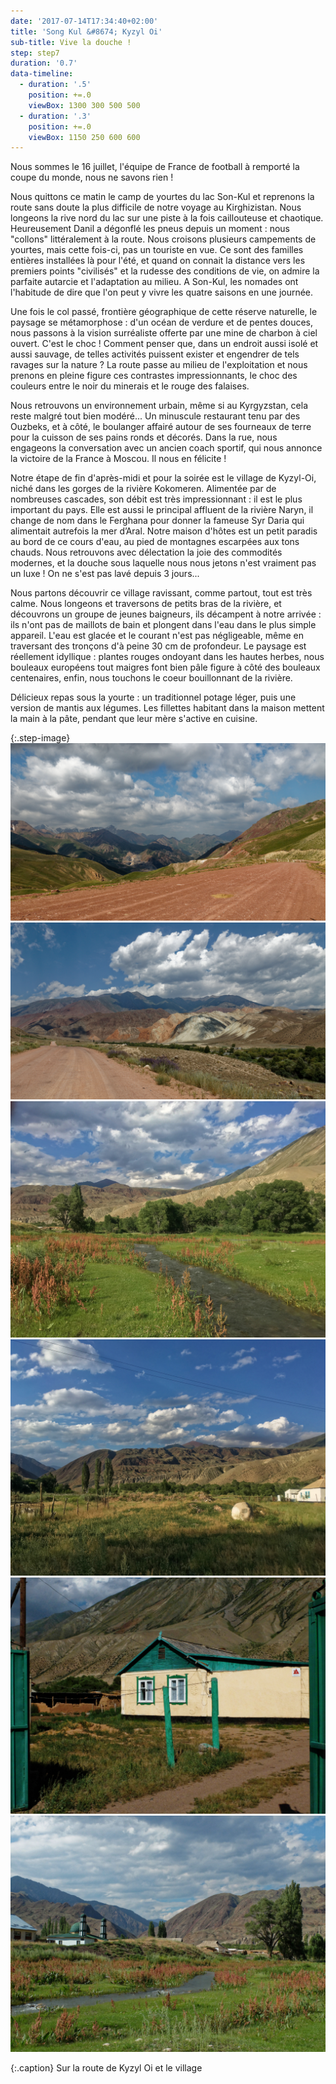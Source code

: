 ```yaml
---
date: '2017-07-14T17:34:40+02:00'
title: 'Song Kul &#8674; Kyzyl Oi'
sub-title: Vive la douche !
step: step7
duration: '0.7'
data-timeline:
  - duration: '.5'
    position: +=.0
    viewBox: 1300 300 500 500
  - duration: '.3'
    position: +=.0
    viewBox: 1150 250 600 600
---
```

Nous sommes le 16 juillet, l'équipe de France de football à remporté la coupe du monde, nous ne savons rien !

Nous quittons ce matin le camp de yourtes du lac Son-Kul et reprenons la route sans doute la plus difficile de notre voyage au Kirghizistan. Nous longeons la rive nord du lac sur une piste à la fois caillouteuse et chaotique. Heureusement Danil a dégonflé les pneus depuis un moment : nous "collons" littéralement à la route. Nous croisons plusieurs campements de yourtes, mais cette fois-ci, pas un touriste en vue. Ce sont des familles entières installées là pour l'été, et quand on connait la distance vers les premiers points "civilisés" et la rudesse des conditions de vie, on admire la parfaite autarcie et l'adaptation au milieu. A Son-Kul, les nomades ont l'habitude de dire que l'on peut y vivre les quatre saisons en une journée. 

Une fois le col passé, frontière géographique de cette réserve naturelle, le paysage se métamorphose : d'un océan de verdure et de pentes douces, nous passons à la vision surréaliste offerte par une mine de charbon à ciel ouvert. C'est le choc ! Comment penser que, dans un endroit aussi isolé et aussi sauvage, de telles activités puissent exister et engendrer de tels ravages sur la nature ? La route passe au milieu de l'exploitation et nous prenons en pleine figure ces contrastes impressionnants, le choc des couleurs entre le noir du minerais et le rouge des falaises.

Nous retrouvons un environnement urbain, même si au Kyrgyzstan, cela reste malgré tout bien modéré... Un minuscule restaurant tenu par des Ouzbeks, et à côté, le boulanger affairé autour de ses fourneaux de terre pour la cuisson de ses pains ronds et décorés. Dans la rue, nous engageons la conversation avec un ancien coach sportif, qui nous annonce la victoire de la France à Moscou. Il nous en félicite !

Notre étape de fin d'après-midi et pour la soirée est le village de Kyzyl-Oi, niché dans les gorges de la rivière Kokomeren. Alimentée par de nombreuses cascades, son débit est très impressionnant : il est le plus important du pays. Elle est aussi le principal affluent de la rivière Naryn, il change de nom dans le Ferghana pour donner la fameuse Syr Daria qui alimentait autrefois la mer d’Aral. Notre maison d'hôtes est un petit paradis au bord de ce cours d'eau, au pied de montagnes escarpées aux tons chauds. Nous retrouvons avec délectation la joie des commodités modernes, et la douche sous laquelle nous nous jetons n'est vraiment pas un luxe !  On ne s'est pas lavé depuis 3 jours...

Nous partons découvrir ce village ravissant, comme partout, tout est très calme. Nous longeons et traversons de petits bras de la rivière, et découvrons un groupe de jeunes baigneurs, ils décampent à notre arrivée : ils n'ont pas de maillots de bain et plongent dans l'eau dans le plus simple appareil. L'eau est glacée et le courant n'est pas négligeable, même en traversant des tronçons d'à peine 30 cm de profondeur. Le paysage est réellement idyllique : plantes rouges ondoyant dans les hautes herbes, nous bouleaux européens tout maigres font bien pâle figure à côté des bouleaux centenaires, enfin, nous touchons le coeur bouillonnant de la rivière.

Délicieux repas sous la yourte : un traditionnel potage léger, puis une version de mantis aux légumes. Les fillettes habitant dans la maison mettent la main à la pâte, pendant que leur mère s'active en cuisine. 

{:.step-image}
[![](/assets/img/uploads/kyrgyzstan_16-07-2018_03.jpg)](/assets/img/uploads/kyrgyzstan_16-07-2018_03.jpg "La route de Kyzyl Oi")
[![](/assets/img/uploads/kyrgyzstan_16-07-2018_04.jpg)](/assets/img/uploads/kyrgyzstan_16-07-2018_04.jpg "La route de Kyzyl Oi")
[![](/assets/img/uploads/kyrgyzstan_16-07-2018_01.jpg)](/assets/img/uploads/kyrgyzstan_16-07-2018_01.jpg "Le village de Kyzyl Oi")
[![](/assets/img/uploads/kyrgyzstan_16-07-2018_02.jpg)](/assets/img/uploads/kyrgyzstan_16-07-2018_02.jpg "Le village de Kyzyl Oi")
[![](/assets/img/uploads/kyrgyzstan_16-07-2018_05.jpg)](/assets/img/uploads/kyrgyzstan_16-07-2018_05.jpg "Le village de Kyzyl Oi")
[![](/assets/img/uploads/kyrgyzstan_16-07-2018_06.jpg)](/assets/img/uploads/kyrgyzstan_16-07-2018_06.jpg "Le village de Kyzyl Oi")

{:.caption}
Sur la route de Kyzyl Oi et le village
